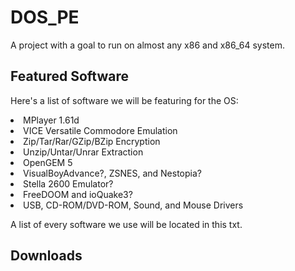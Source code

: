 # DOS_PE

A project with a goal to run on almost any x86 and x86_64 system.

## Featured Software

Here's a list of software we will be featuring for the OS:

<li>MPlayer 1.61d</li>
<li>VICE Versatile Commodore Emulation</li>
<li>Zip/Tar/Rar/GZip/BZip Encryption</li>
<li>Unzip/Untar/Unrar Extraction</li>
<li>OpenGEM 5</li>
<li>VisualBoyAdvance?, ZSNES, and Nestopia?</li>
<li>Stella 2600 Emulator?</li>
<li>FreeDOOM and ioQuake3?</li>
<li>USB, CD-ROM/DVD-ROM, Sound, and Mouse Drivers</li>

A list of every software we use will be located in this txt.

## Downloads
